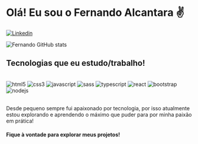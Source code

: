 # Olá! Eu sou o Fernando Alcantara ✌️

[![Linkedin](https://img.shields.io/badge/LinkedIn-0077B5?style=for-the-badge&logo=linkedin&logoColor=white0)](https://www.linkedin.com/in/fernando-alcantara-2115b4262/)

![Fernando GitHub stats](https://github-readme-stats.vercel.app/api?username=FernandoAlcantara-dev&show_icons=true&theme=radical)

## Tecnologias que eu estudo/trabalho!

<div style="display: inline_block"><br>
<img align="center" alt="html5" src="https://img.shields.io/badge/HTML5-E34F26?style=for-the-badge&logo=html5&logoColor=white"/>
<img align="center" alt="css3" src="https://img.shields.io/badge/CSS3-1572B6?style=for-the-badge&logo=css3&logoColor=white"/>
<img align="center" alt="javascript" src="https://img.shields.io/badge/JavaScript-F7DF1E?style=for-the-badge&logo=javascript&logoColor=black"/>
<img align="center" alt="sass" src="https://img.shields.io/badge/Sass-CC6699?style=for-the-badge&logo=sass&logoColor=white"/>

<img align="center" alt="typescript" src="https://img.shields.io/badge/TypeScript-007ACC?style=for-the-badge&logo=typescript&logoColor=white"/>
<img align="center" alt="react" src="https://img.shields.io/badge/React-20232A?style=for-the-badge&logo=react&logoColor=61DAFB"/>
<img align="center" alt="bootstrap" src="https://img.shields.io/badge/Bootstrap-563D7C?style=for-the-badge&logo=bootstrap&logoColor=white"/>
<img align="center" alt="nodejs" src="https://img.shields.io/badge/Node.js-43853D?style=for-the-badge&logo=node.js&logoColor=white"/>

</div><br>

Desde pequeno sempre fui apaixonado por tecnologia, por isso atualmente estou explorando e aprendendo o máximo que puder para por minha paixão em prática!

#### Fique à vontade para explorar meus projetos!
